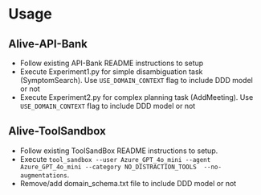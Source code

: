 # Usage 

## Alive-API-Bank
- Follow existing API-Bank README instructions to setup
- Execute Experiment1.py for simple disambiguation task (SymptomSearch). Use `USE_DOMAIN_CONTEXT` flag to include DDD model or not
- Execute Experiment2.py for complex planning task (AddMeeting). Use `USE_DOMAIN_CONTEXT` flag to include DDD model or not

## Alive-ToolSandbox
- Follow existing ToolSandBox README instructions to setup.
- Execute `tool_sandbox --user Azure_GPT_4o_mini --agent Azure_GPT_4o_mini --category NO_DISTRACTION_TOOLS  --no-augmentations`.
- Remove/add domain_schema.txt file to include DDD model or not 
